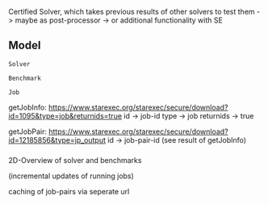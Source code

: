 Certified Solver, which takes previous results of other solvers to test them
    -> maybe as post-processor
    -> or additional functionality with SE

## Model

    Solver

    Benchmark

    Job

getJobInfo:
https://www.starexec.org/starexec/secure/download?id=1095&type=job&returnids=true
id -> job-id
type -> job
returnids -> true

getJobPair:
https://www.starexec.org/starexec/secure/download?id=12185856&type=jp_output
id -> job-pair-id (see result of getJobInfo)

###

2D-Overview of solver and benchmarks

(incremental updates of running jobs)

caching of job-pairs via seperate url
